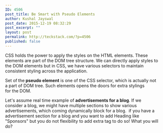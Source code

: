 ```yaml
---
ID: 4506
post_title: Be Smart with Pseudo Elements
author: Kushal Jayswal
post_date: 2015-12-19 08:32:29
post_excerpt: ""
layout: post
permalink: http://teckstack.com/?p=4506
published: false
---
```

CSS holds the power to apply the styles on the HTML elements. These elements are part of the DOM tree structure. We can directly apply styles to the DOM elements but in CSS, we have various selectors to maintain consistent styling across the application.

Set of<strong> </strong>the<strong> pseudo element</strong> is one of the CSS selector, which is actually not a part of DOM tree. Such elements opens the doors for extra stylings for the DOM.

Let's assume real time example of <strong>advertisements for a blog</strong>. If we consider a blog, we might have multiple sections to show various advertisements, which coming dynamically block for a blog.  if you have a advertisement section for a blog and you want to add Heading like "Sponsors" but you do not flexibility to add extra tag to do so! What you will do?